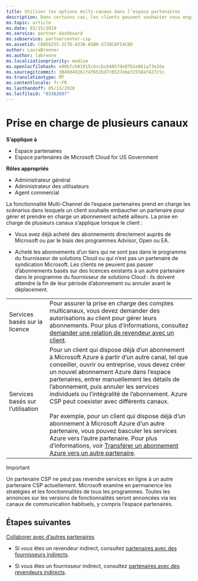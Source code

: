 ```yaml
---
title: Utiliser les options multi-canaux dans l’espace partenaires
description: Dans certains cas, les clients peuvent souhaiter vous engager à approvisionner et à prendre en charge un abonnement qu’ils ont achetés ailleurs.
ms.topic: article
ms.date: 03/15/2019
ms.service: partner-dashboard
ms.subservice: partnercenter-csp
ms.assetid: C8B58255-2C7D-4338-A5B0-572BC0F54C0D
author: LauraBrenner
ms.author: labrenne
ms.localizationpriority: medium
ms.openlocfilehash: e96b7cb91915c6ccbc6485fde87b1e061a73e2da
ms.sourcegitcommit: 3849d49261f4f652bd7c0537ebe31558af427c5c
ms.translationtype: MT
ms.contentlocale: fr-FR
ms.lasthandoff: 05/13/2020
ms.locfileid: "83362697"
---
```

# <a name="multi-channel-support"></a>Prise en charge de plusieurs canaux

**S’applique à**

- Espace partenaires
- Espace partenaires de Microsoft Cloud for US Government

**Rôles appropriés**

- Administrateur général
- Administrateur des utilisateurs
- Agent commercial

La fonctionnalité Multi-Channel de l’espace partenaires prend en charge les scénarios dans lesquels un client souhaite embaucher un partenaire pour gérer et prendre en charge un abonnement acheté ailleurs. La prise en charge de plusieurs canaux s’applique lorsque le client :

- Vous avez déjà acheté des abonnements directement auprès de Microsoft ou par le biais des programmes Advisor, Open ou EA.

- Acheté les abonnements d’un tiers qui ne sont pas dans le programme du fournisseur de solutions Cloud ou qui n’est pas un partenaire de syndication Microsoft. Les clients ne peuvent pas passer d’abonnements basés sur des licences existants à un autre partenaire dans le programme du fournisseur de solutions Cloud : ils doivent attendre la fin de leur période d’abonnement ou annuler avant le déplacement.

| | |
|---------|---------|
|Services basés sur la licence    | Pour assurer la prise en charge des comptes multicanaux, vous devez demander des autorisations au client pour gérer leurs abonnements. Pour plus d’informations, consultez [demander une relation de revendeur avec un client](request-a-relationship-with-a-customer.md).   |
|Services basés sur l’utilisation     |  Pour un client qui dispose déjà d’un abonnement à Microsoft Azure à partir d’un autre canal, tel que conseiller, ouvrir ou entreprise, vous devez créer un nouvel abonnement Azure dans l’espace partenaires, entrer manuellement les détails de l’abonnement, puis annuler les services individuels ou l’intégralité de l’abonnement. Azure CSP peut coexister avec différents canaux.<br/><br/> Par exemple, pour un client qui dispose déjà d’un abonnement à Microsoft Azure d’un autre partenaire, vous pouvez basculer les services Azure vers l’autre partenaire.  Pour plus d’informations, voir [Transférer un abonnement Azure vers un autre partenaire](switch-azure-subscriptions-to-a-different-partner.md). |

> [!IMPORTANT]  
> Un partenaire CSP ne peut pas revendre services en ligne à un autre partenaire CSP actuellement. Microsoft examine en permanence les stratégies et les fonctionnalités de tous les programmes. Toutes les annonces sur les versions de fonctionnalités seront annoncées via les canaux de communication habituels, y compris l’espace partenaires.

## <a name="next-steps"></a>Étapes suivantes

[Collaborer avec d’autres partenaires](work-with-other-partners.md)

- Si vous êtes un revendeur indirect, consultez [partenaires avec des fournisseurs indirects](indirect-reseller-tasks-in-partner-center.md).

- Si vous êtes un fournisseur indirect, consultez [partenaires avec des revendeurs indirects](indirect-provider-tasks-in-partner-center.md).

